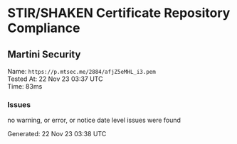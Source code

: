# STIR/SHAKEN Certificate Repository Compliance

## Martini Security

Name: `https://p.mtsec.me/2884/afjZ5eMHL_i3.pem`\
Tested At: 22 Nov 23 03:37 UTC\
Time: 83ms

### Issues

no warning, or error, or notice date level issues were found

Generated: 22 Nov 23 03:38 UTC